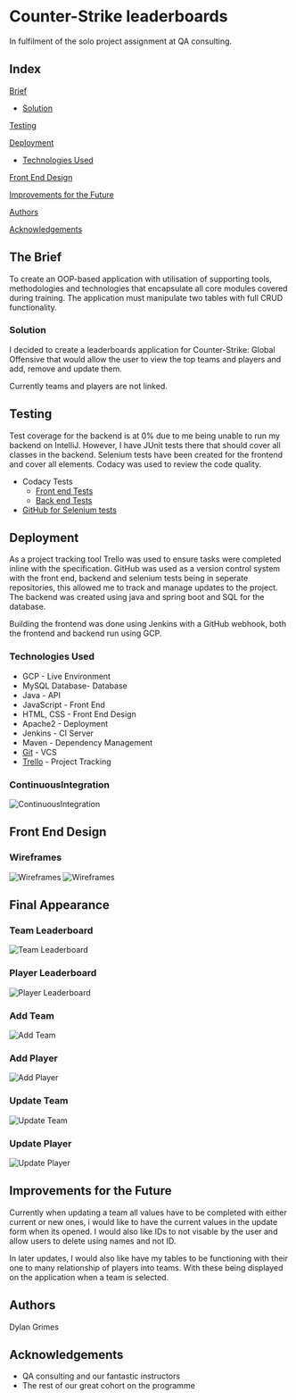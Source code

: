 # Counter-Strike leaderboards

In fulfilment of the solo project assignment at QA consulting.

## Index
[Brief](#brief)
   * [Solution](#solution)
   

[Testing](#testing)

     
[Deployment](#depl)
   * [Technologies Used](#tech)
     
[Front End Design](#FE)

[Improvements for the Future](#improve)

[Authors](#auth)

[Acknowledgements](#ack)

<a name="brief"></a>
## The Brief

To create an OOP-based application with utilisation of supporting tools, methodologies and technologies that encapsulate all core modules covered during training. The application must manipulate two tables with full CRUD functionality.

<a name="solution"></a>
### Solution

I decided to create a leaderboards application for Counter-Strike: Global Offensive that would allow the user to view the top teams and players and add, remove and update them.

Currently teams and players are not linked.

<a name="testing"></a>
## Testing

Test coverage for the backend is at 0% due to me being unable to run my backend on IntelliJ. However, I have JUnit tests there that should cover all classes in the backend. Selenium tests have been created for the frontend and cover all elements.
Codacy was used to review the code quality.
* Codacy Tests
	* [Front end Tests](https://app.codacy.com/manual/Dylan-Grimes/SoloProject/dashboard)
	* [Back end Tests](https://app.codacy.com/manual/Dylan-Grimes/projectSpring/dashboard)
* [GitHub for Selenium tests](https://github.com/Dylan-Grimes/selenimumTests.git)

<a name="depl"></a>
## Deployment

As a project tracking tool Trello was used to ensure tasks were completed inline with the specification. GitHub was used as a version control system with the front end, backend and selenium tests being in seperate repositories, this allowed me to track and manage updates to the project. The backend was created using java and spring boot and SQL for the database.

Building the frontend was done using Jenkins with a GitHub webhook, both the frontend and backend run using GCP.


<a name="tech"></a>
### Technologies Used

*   GCP - Live Environment
*   MySQL Database- Database
*   Java - API 
*   JavaScript - Front End 
*   HTML, CSS - Front End Design
*   Apache2 - Deployment
*   Jenkins - CI Server
*   Maven - Dependency Management
*   [Git](https://github.com/Dylan-Grimes/soloProject) - VCS
*   [Trello](https://trello.com/b/7bxN8Omr/individual-project) - Project Tracking
### ContinuousIntegration
![ContinuousIntegration](/Documentation/techUsed.PNG)
<a name="FE"></a>
## Front End Design
### Wireframes
![Wireframes](/Documentation/pageWireframe.PNG)
![Wireframes](/Documentation/addWireframe.PNG)


## Final Appearance
### Team Leaderboard
![Team Leaderboard](/Documentation/teamPage.PNG)
### Player Leaderboard
![Player Leaderboard](/Documentation/playersPage.PNG)
### Add Team
![Add Team](/Documentation/addTeamPage.PNG)
### Add Player
![Add Player](/Documentation/addPlayerPage.PNG)
### Update Team
![Update Team](/Documentation/updateTeamPage.PNG)
### Update Player
![Update Player](/Documentation/addTeamPage.PNG)


<a name="improve"></a>
## Improvements for the Future

Currently when updating a team all values have to be completed with either current or new ones, i would like to have the current values in the update form when its opened. I would also like IDs to not visable by the user and allow users to delete using names and not ID.

In later updates, I would also like have my tables to be functioning with their one to many relationship of players into teams. With these being displayed on the application when a team is selected.

<a name="auth"></a>
## Authors

Dylan Grimes

<a name="ack"></a>
## Acknowledgements

* QA consulting and our fantastic instructors
* The rest of our great cohort on the programme 
